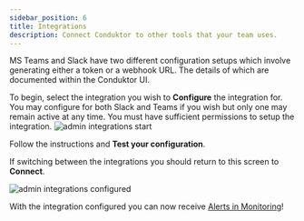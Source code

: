 ```yaml
---
sidebar_position: 6
title: Integrations
description: Connect Conduktor to other tools that your team uses.
---
```


MS Teams and Slack have two different configuration setups which involve generating either a token or a webhook URL. The details of which are documented within the Conduktor UI.

To begin, select the integration you wish to **Configure** the integration for. You may configure for both Slack and Teams if you wish but only one may remain active at any time. You must have sufficient permissions to setup the integration.
![admin integrations start](/img/admin/admin-integrations-start.jpg)

Follow the instructions and **Test your configuration**.

If switching between the integrations you should return to this screen to **Connect**.

![admin integrations configured](/img/admin/admin-slack-teams-configured.jpg)

With the integration configured you can now receive [Alerts in Monitoring](/platform/navigation/monitoring/getting-started/create-alert/)!


